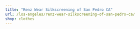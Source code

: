 ```yaml
---
title: "Renz Wear Silkscreening of San Pedro CA"
url: /los-angeles/renz-wear-silkscreening-of-san-pedro-ca/
shop: clothes
---
```

